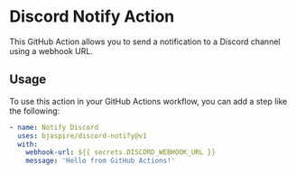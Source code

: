 # Discord Notify Action

This GitHub Action allows you to send a notification to a Discord channel using a webhook URL.

## Usage

To use this action in your GitHub Actions workflow, you can add a step like the following:

```yaml
- name: Notify Discord
  uses: bjaspire/discord-notify@v1
  with:
    webhook-url: ${{ secrets.DISCORD_WEBHOOK_URL }}
    message: 'Hello from GitHub Actions!'
